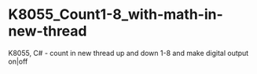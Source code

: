 # K8055_Count1-8_with-math-in-new-thread
K8055, C# - count in new thread up and down 1-8 and make digital output on|off
